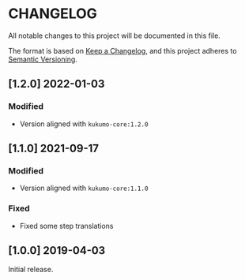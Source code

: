 # CHANGELOG


All notable changes to this project will be documented in this file.

The format is based on [Keep a Changelog][1],
and this project adheres to [Semantic Versioning][2].

## [1.2.0] 2022-01-03

### Modified
- Version aligned with `kukumo-core:1.2.0`

## [1.1.0] 2021-09-17

### Modified
- Version aligned with `kukumo-core:1.1.0`
### Fixed
- Fixed some step translations
  
## [1.0.0] 2019-04-03

Initial release.  


[1]: <https://keepachangelog.com/en/1.0.0/>
[2]: <https://semver.org>